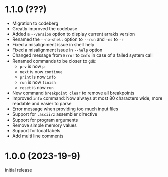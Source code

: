 # 1.1.0 (???)

- Migration to codeberg
- Greatly improved the codebase
- Added a `--version` option to display current arrakis version
- Renamed the `--no-shell` option to `--run` and `-ns` to `-r`
- Fixed a misalignment issue in shell help
- Fixed a misalignment issue in `--help` option
- Changed message from `Error` to `Info` in case of a failed system call
- Renamed commands to be closer to `gdb`:
  + `prv` is now `p`
  + `next` is now `continue`
  + `print` is now `info`
  + `run` is now `finish`
  + `reset` is now `run`
- New command `breakpoint clear` to remove all breakpoints
- Improved `info` command: Now always at most 80 characters wide, more readable
  and easier to parse
- Error message when providing too much input files
- Support for `.ascii/z` assembler directive
- Support for program arguments
- Remove simple memory values
- Support for local labels
- Add multi line comments

# 1.0.0 (2023-19-9)

initial release

